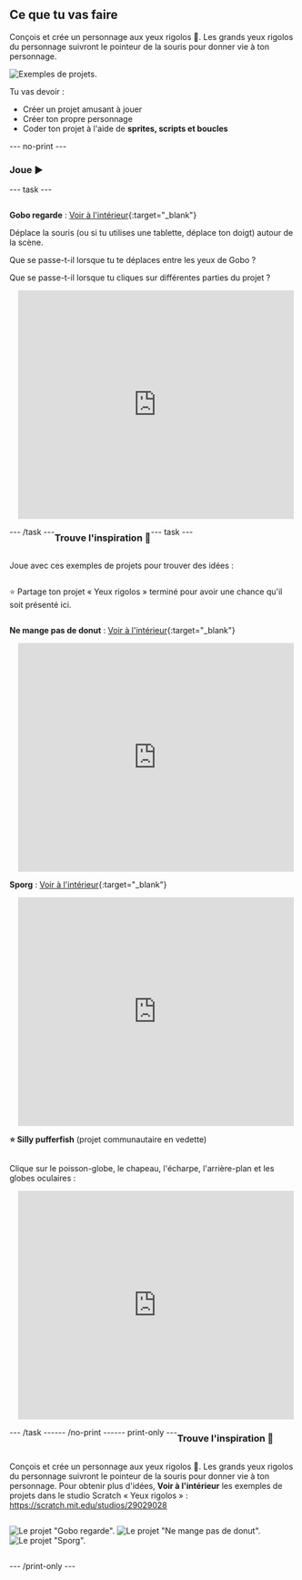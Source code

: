 ## Ce que tu vas faire

Conçois et crée un personnage aux yeux rigolos 👀. Les grands yeux rigolos du personnage suivront le pointeur de la souris pour donner vie à ton personnage.

![Exemples de projets.](images/showcase-line.png)

Tu vas devoir :

+ Créer un projet amusant à jouer
+ Créer ton propre personnage
+ Coder ton projet à l'aide de **sprites, scripts et boucles**

--- no-print ---

### Joue ▶️

--- task ---

<div style="display: flex; flex-wrap: wrap">
<div style="flex-basis: 175px; flex-grow: 1">  

**Gobo regarde** : [Voir à l'intérieur](https://scratch.mit.edu/projects/589904812/editor){:target="_blank"}

Déplace la souris (ou si tu utilises une tablette, déplace ton doigt) autour de la scène. 

Que se passe-t-il lorsque tu te déplaces entre les yeux de Gobo ? 
  
Que se passe-t-il lorsque tu cliques sur différentes parties du projet ?
</div>
<div>

<div class="scratch-preview" style="margin-left: 15px;">
  <iframe allowtransparency="true" width="485" height="402" src="https://scratch.mit.edu/projects/embed/589904812/?autostart=false" frameborder="0"></iframe>
</div>

</div>

--- /task ---

### Trouve l'inspiration 💭

--- task ---

Joue avec ces exemples de projets pour trouver des idées :

⭐ Partage ton projet « Yeux rigolos » terminé pour avoir une chance qu'il soit présenté ici.

**Ne mange pas de donut** : [Voir à l'intérieur](https://scratch.mit.edu/projects/589946184/editor){:target="_blank"}
<div class="scratch-preview" style="margin-left: 15px;">
  <iframe allowtransparency="true" width="485" height="402" src="https://scratch.mit.edu/projects/embed/589946184/?autostart=false" frameborder="0"></iframe>
</div>

**Sporg** : [Voir à l'intérieur](https://scratch.mit.edu/projects/589947715/editor){:target="_blank"}
<div class="scratch-preview" style="margin-left: 15px;">
  <iframe allowtransparency="true" width="485" height="402" src="https://scratch.mit.edu/projects/embed/589947715/?autostart=false" frameborder="0"></iframe>
</div>

**⭐ Silly pufferfish** (projet communautaire en vedette)

Clique sur le poisson-globe, le chapeau, l'écharpe, l'arrière-plan et les globes oculaires :

<div class="scratch-preview" style="margin-left: 15px;">
  <iframe allowtransparency="true" width="485" height="402" src="https://scratch.mit.edu/projects/embed/772759744/?autostart=false" frameborder="0"></iframe>
</div>

--- /task ---

--- /no-print ---

--- print-only ---

### Trouve l'inspiration 💭

Conçois et crée un personnage aux yeux rigolos 👀. Les grands yeux rigolos du personnage suivront le pointeur de la souris pour donner vie à ton personnage. Pour obtenir plus d'idées, **Voir à l'intérieur** les exemples de projets dans le studio Scratch « Yeux rigolos » : https://scratch.mit.edu/studios/29029028

![Le projet "Gobo regarde".](images/gobo-watching.png) ![Le projet "Ne mange pas de donut".](images/dont-eat-donut.png) ![Le projet "Sporg".](images/sporg.png)

--- /print-only ---

 
